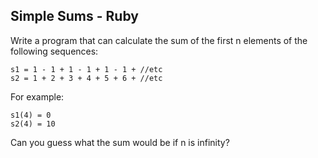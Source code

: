 ## Simple Sums - Ruby

Write a program that can calculate the sum of the first n elements of the following sequences:

```
s1 = 1 - 1 + 1 - 1 + 1 - 1 + //etc
s2 = 1 + 2 + 3 + 4 + 5 + 6 + //etc
```

For example:

```
s1(4) = 0
s2(4) = 10
```

Can you guess what the sum would be if n is infinity?
